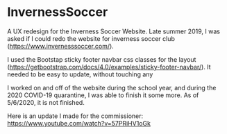 # InvernessSoccer
A UX redesign for the Inverness Soccer Website. Late summer 2019, I was asked if I could redo the website for inverness soccer club (https://www.invernesssoccer.com/). 

I used the Bootstap sticky footer navbar css classes for the layout (https://getbootstrap.com/docs/4.0/examples/sticky-footer-navbar/). 
It needed to be easy to update, without touching any 

I worked on and off of the website during the school year, and during the 2020 COVID-19 quarantine, I was able to finish it some more. As of 5/6/2020, it is not finished. 

Here is an update I made for the commissioner: https://www.youtube.com/watch?v=57PRiHV1oGk
